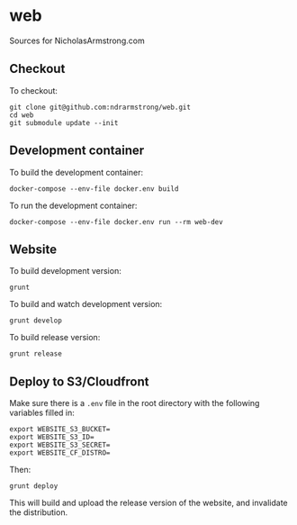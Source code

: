# web

Sources for NicholasArmstrong.com

## Checkout

To checkout:

```
git clone git@github.com:ndrarmstrong/web.git
cd web
git submodule update --init
```

## Development container

To build the development container:

```
docker-compose --env-file docker.env build
```

To run the development container:

```
docker-compose --env-file docker.env run --rm web-dev
```

## Website

To build development version:

```
grunt
```

To build and watch development version:

```
grunt develop
```

To build release version:

```
grunt release
```

## Deploy to S3/Cloudfront

Make sure there is a `.env` file in the root directory with the following variables filled in:

```
export WEBSITE_S3_BUCKET=
export WEBSITE_S3_ID=
export WEBSITE_S3_SECRET=
export WEBSITE_CF_DISTRO=
```

Then:

```
grunt deploy
```

This will build and upload the release version of the website, and invalidate the distribution.